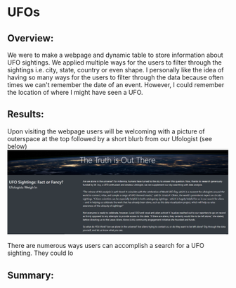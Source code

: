 # UFOs
## Overview:
We were to make a webpage and dynamic table to store information about UFO sightings. We applied multiple ways for the users to filter through the sightings i.e. city, state, country or even shape. I personally like the idea of having so many ways for the users to filter through the data because often times we can't remember the date of an event. However, I could remember the location of where I might have seen a UFO.
## Results:
Upon visiting the webpage users will be welcoming with a picture of outerspace at the top followed by a short blurb from our Ufologist (see below)
![image](https://github.com/amarks5/UFOs/blob/main/static/images/opening_page.PNG)

There are numerous ways users can accomplish a search for a UFO sighting. They could lo
## Summary:
